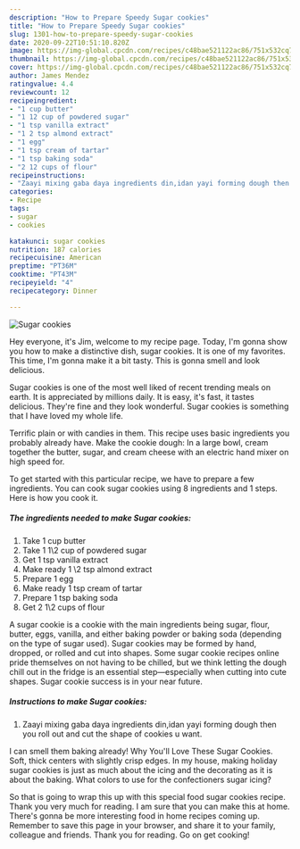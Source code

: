 ```yaml
---
description: "How to Prepare Speedy Sugar cookies"
title: "How to Prepare Speedy Sugar cookies"
slug: 1301-how-to-prepare-speedy-sugar-cookies
date: 2020-09-22T10:51:10.820Z
image: https://img-global.cpcdn.com/recipes/c48bae521122ac86/751x532cq70/sugar-cookies-recipe-main-photo.jpg
thumbnail: https://img-global.cpcdn.com/recipes/c48bae521122ac86/751x532cq70/sugar-cookies-recipe-main-photo.jpg
cover: https://img-global.cpcdn.com/recipes/c48bae521122ac86/751x532cq70/sugar-cookies-recipe-main-photo.jpg
author: James Mendez
ratingvalue: 4.4
reviewcount: 12
recipeingredient:
- "1 cup butter"
- "1 12 cup of powdered sugar"
- "1 tsp vanilla extract"
- "1 2 tsp almond extract"
- "1 egg"
- "1 tsp cream of tartar"
- "1 tsp baking soda"
- "2 12 cups of flour"
recipeinstructions:
- "Zaayi mixing gaba daya ingredients din,idan yayi forming dough then you roll out and cut the shape of cookies u want."
categories:
- Recipe
tags:
- sugar
- cookies

katakunci: sugar cookies 
nutrition: 187 calories
recipecuisine: American
preptime: "PT36M"
cooktime: "PT43M"
recipeyield: "4"
recipecategory: Dinner

---
```



![Sugar cookies](https://img-global.cpcdn.com/recipes/c48bae521122ac86/751x532cq70/sugar-cookies-recipe-main-photo.jpg)

Hey everyone, it's Jim, welcome to my recipe page. Today, I'm gonna show you how to make a distinctive dish, sugar cookies. It is one of my favorites. This time, I'm gonna make it a bit tasty. This is gonna smell and look delicious.

Sugar cookies is one of the most well liked of recent trending meals on earth. It is appreciated by millions daily. It is easy, it's fast, it tastes delicious. They're fine and they look wonderful. Sugar cookies is something that I have loved my whole life.

Terrific plain or with candies in them. This recipe uses basic ingredients you probably already have. Make the cookie dough: In a large bowl, cream together the butter, sugar, and cream cheese with an electric hand mixer on high speed for.


To get started with this particular recipe, we have to prepare a few ingredients. You can cook sugar cookies using 8 ingredients and 1 steps. Here is how you cook it.

<!--inarticleads1-->

##### The ingredients needed to make Sugar cookies:

1. Take 1 cup butter
1. Take 1 1\2 cup of powdered sugar
1. Get 1 tsp vanilla extract
1. Make ready 1 \2 tsp almond extract
1. Prepare 1 egg
1. Make ready 1 tsp cream of tartar
1. Prepare 1 tsp baking soda
1. Get 2 1\2 cups of flour


A sugar cookie is a cookie with the main ingredients being sugar, flour, butter, eggs, vanilla, and either baking powder or baking soda (depending on the type of sugar used). Sugar cookies may be formed by hand, dropped, or rolled and cut into shapes. Some sugar cookie recipes online pride themselves on not having to be chilled, but we think letting the dough chill out in the fridge is an essential step—especially when cutting into cute shapes. Sugar cookie success is in your near future. 

<!--inarticleads2-->

##### Instructions to make Sugar cookies:

1. Zaayi mixing gaba daya ingredients din,idan yayi forming dough then you roll out and cut the shape of cookies u want.


I can smell them baking already! Why You&#39;ll Love These Sugar Cookies. Soft, thick centers with slightly crisp edges. In my house, making holiday sugar cookies is just as much about the icing and the decorating as it is about the baking. What colors to use for the confectioners sugar icing? 

So that is going to wrap this up with this special food sugar cookies recipe. Thank you very much for reading. I am sure that you can make this at home. There's gonna be more interesting food in home recipes coming up. Remember to save this page in your browser, and share it to your family, colleague and friends. Thank you for reading. Go on get cooking!
